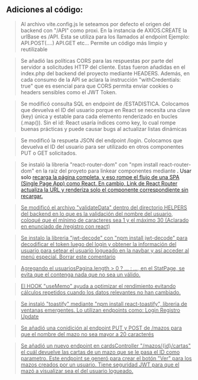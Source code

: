 ## Adiciones al código:
> Al archivo vite.config.js le seteamos por defecto el origen del backend con "/API" como proxi. En la instancia de AXIOS.CREATE la urlBase es /API. Esta se utiliza para los llamados al endpoint
    Ejemplo: API.POST(....)
             API.GET
             etc...
 > Permite un código más limpio y reutilizable

> Se añadió las políticas CORS para las respuestas por parte del servidor a solicitudes HTTP del cliente. Estas fueron añadidas en el index.php del backend del proyecto mediante HEADERS. Además, en cada consumo de la API se aclara la instrucción "withCredentials: true" que es esencial para que CORS permita enviar cookies o headers sensibles como el JWT Token.

> Se modificó consulta SQL en endpoint de /ESTADISTICA. Colocamos que devuelva el ID del usuario porque en React se necesita una clave (key) única y estable para cada elemento renderizado en bucles (.map()).
 > Sin el id: React usaría índices como key, lo cual rompe buenas prácticas y puede causar bugs al actualizar listas dinámicas

> Se modificó la respueta JSON del endpoint /login. Colocamos que devuelva el ID del usuario para ser utilizado en otros componentes PUT o GET solicitados.


> Se instaló la libreria "react-router-dom" con "npm install react-router-dom" en la raíz del proyeto para linkear componentes mediante <a Link to...>.
 > Usar solo <a href=""> recarga la página completa, y eso rompe el flujo de una SPA (Single Page App) como React. En cambio, Link de React Router actualiza la URL y renderiza solo el componente correspondiente sin recargar.

> Se modificó el archivo "validateData" dentro del directorio HELPERS del backend en lo que es la validación del nombre del usuario, coloqué que el mínimo de caracteres sea 1 y el máximo 30 (Aclarado en enunciado de /registro con react)

> Se instalo la libreria "jwt-decode" con "npm install jwt-decode" para decodificar el token luego del login y obtener la información del usuario para setear el usuario logueado en la navbar y así acceder al menú especial.
 > Borrar este comentario

> Agregando el usuariosPagina.length > 0 ? ... : ..., en el StatPage, se evita que el <tbody> contenga nada que no sea un <tr> válido.

> El HOOK "useMemo" ayuda a optimizar el rendimiento evitando cálculos repetidos cuando los datos relevantes no han cambiado.

> Se instaló "toastify" mediante "npm install react-toastify", libreria de ventanas emergentes. Lo utilizan endpoints como:
 > Login
 > Registro
 > Update

> Se añadió una conidición al endpoint PUT y POST de /mazos para que el nombre del mazo no sea mayor a 20 caracterés

> Se añadió un nuevo endpoint en cardsController "/mazos/{id}/cartas" el cuál devuelve las cartas de un mazo que se le pasa el ID como parametro. Este endpoint se generó para crear el botón "Ver" para los mazos creados por un usuario. Tiene seguridad JWT para que el mazó a visualizar sea el del usuario logueado.